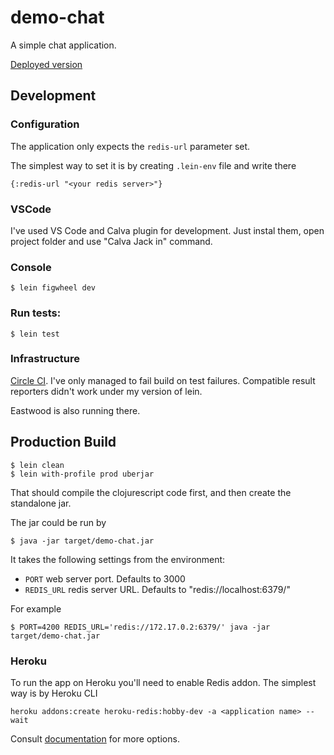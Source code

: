 # demo-chat

A simple chat application.

[Deployed version](https://chat-by-cheatex.herokuapp.com/)

## Development

### Configuration

The application only expects the `redis-url` parameter set.

The simplest way to set it is by creating `.lein-env` file and write there

```
{:redis-url "<your redis server>"}
```

### VSCode

I've used VS Code and Calva plugin for development. Just instal them, open project folder and use "Calva Jack in" command.

### Console

```
$ lein figwheel dev
```

### Run tests:

```
$ lein test
```

### Infrastructure

[Circle CI](https://circleci.com/gh/CheatEx/demo-chat/). I've only managed to fail build on test failures. Compatible result reporters didn't work under my version of lein.

Eastwood is also running there.

## Production Build

```
$ lein clean
$ lein with-profile prod uberjar
```

That should compile the clojurescript code first, and then create the standalone jar.

The jar could be run by
```
$ java -jar target/demo-chat.jar
```

It takes the following settings from the environment:

* `PORT` web server port. Defaults to 3000
* `REDIS_URL` redis server URL. Defaults to "redis://localhost:6379/"

For example
```
$ PORT=4200 REDIS_URL='redis://172.17.0.2:6379/' java -jar target/demo-chat.jar
```

### Heroku

To run the app on Heroku you'll need to enable Redis addon. The simplest way is by Heroku CLI

```
heroku addons:create heroku-redis:hobby-dev -a <application name> --wait
```

Consult [documentation](https://devcenter.heroku.com/articles/managing-add-ons) for more options.
